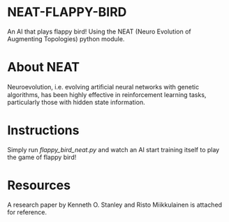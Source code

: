 
# NEAT-FLAPPY-BIRD
An AI that plays flappy bird! Using the NEAT (Neuro Evolution of Augmenting Topologies) python module.

# About NEAT
Neuroevolution, i.e. evolving artiﬁcial neural networks with genetic algorithms, has been highly effective in reinforcement learning tasks, particularly those with hidden state information.

# Instructions
Simply run *flappy_bird_neat.py* and watch an AI start training itself to play the game of flappy bird!

# Resources
A research paper by Kenneth O. Stanley and Risto Miikkulainen is attached for reference.
